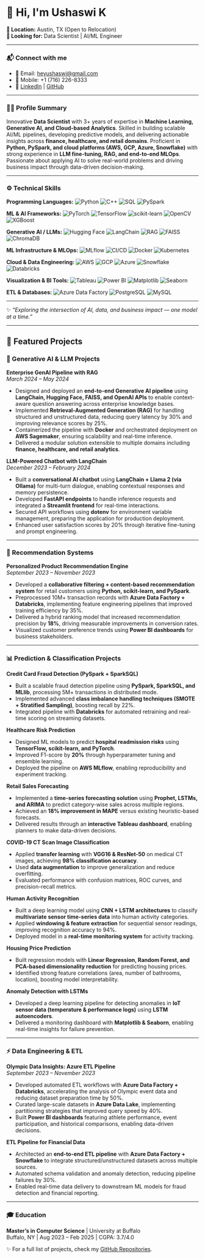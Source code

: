# 👋 Hi, I'm Ushaswi K

**📍 Location:** Austin, TX (Open to Relocation)  
**🎯 Looking for:** Data Scientist | AI/ML Engineer 

---

### 📬 Connect with me
- 📧 Email: [heyushaswi@gmail.com](mailto:heyushaswi@gmail.com)  
- 📱 Mobile: +1 (716) 226-8333  
- 🔗 [LinkedIn](https://www.linkedin.com/in/ushaswik/) | [GitHub](https://github.com/ushaswik)

---

### 🧑‍💻 Profile Summary
Innovative **Data Scientist** with 3+ years of expertise in **Machine Learning, Generative AI, and Cloud-based Analytics**. Skilled in building scalable AI/ML pipelines, developing predictive models, and delivering actionable insights across **finance, healthcare, and retail domains**. Proficient in **Python, PySpark, and cloud platforms (AWS, GCP, Azure, Snowflake)** with strong experience in **LLM fine-tuning, RAG, and end-to-end MLOps**. Passionate about applying AI to solve real-world problems and driving business impact through data-driven decision-making.

---

### ⚙️ Technical Skills  

**Programming Languages:**  ![Python](https://img.shields.io/badge/Python-blue?logo=python) ![C++](https://img.shields.io/badge/C++-00599C?logo=cplusplus) ![SQL](https://img.shields.io/badge/SQL-336791?logo=postgresql) ![PySpark](https://img.shields.io/badge/PySpark-orange)

**ML & AI Frameworks:**  ![PyTorch](https://img.shields.io/badge/PyTorch-EE4C2C?logo=pytorch) ![TensorFlow](https://img.shields.io/badge/TensorFlow-FF6F00?logo=tensorflow) ![scikit-learn](https://img.shields.io/badge/scikit--learn-F7931E?logo=scikitlearn) ![OpenCV](https://img.shields.io/badge/OpenCV-5C3EE8?logo=opencv) ![XGBoost](https://img.shields.io/badge/XGBoost-0072BD)

**Generative AI / LLMs:**  ![Hugging Face](https://img.shields.io/badge/HuggingFace-FFD21E?logo=huggingface) ![LangChain](https://img.shields.io/badge/LangChain-0A66C2) ![RAG](https://img.shields.io/badge/RAG-green) ![FAISS](https://img.shields.io/badge/FAISS-00599C) ![ChromaDB](https://img.shields.io/badge/ChromaDB-purple)

**ML Infrastructure & MLOps:**  ![MLflow](https://img.shields.io/badge/MLflow-0194E2) ![CI/CD](https://img.shields.io/badge/CI/CD-yellow) ![Docker](https://img.shields.io/badge/Docker-2496ED?logo=docker) ![Kubernetes](https://img.shields.io/badge/Kubernetes-326CE5?logo=kubernetes)

**Cloud & Data Engineering:**  ![AWS](https://img.shields.io/badge/AWS-FF9900?logo=amazonaws) ![GCP](https://img.shields.io/badge/GCP-4285F4?logo=googlecloud) ![Azure](https://img.shields.io/badge/Azure-0078D4?logo=microsoftazure) ![Snowflake](https://img.shields.io/badge/Snowflake-29B5E8?logo=snowflake) ![Databricks](https://img.shields.io/badge/Databricks-FF3621?logo=databricks)

**Visualization & BI Tools:**  ![Tableau](https://img.shields.io/badge/Tableau-E97627?logo=tableau) ![Power BI](https://img.shields.io/badge/Power_BI-F2C811?logo=powerbi) ![Matplotlib](https://img.shields.io/badge/Matplotlib-0C55A5) ![Seaborn](https://img.shields.io/badge/Seaborn-teal)

**ETL & Databases:**  ![Azure Data Factory](https://img.shields.io/badge/Azure_Data_Factory-0078D4?logo=microsoftazure) ![PostgreSQL](https://img.shields.io/badge/PostgreSQL-336791?logo=postgresql) ![MySQL](https://img.shields.io/badge/MySQL-4479A1?logo=mysql)

---

✨ _“Exploring the intersection of AI, data, and business impact — one model at a time.”_


---

## 🚀 Featured Projects  

### 🧠 Generative AI & LLM Projects  

**Enterprise GenAI Pipeline with RAG**  
*March 2024 – May 2024*  
- Designed and deployed an **end-to-end Generative AI pipeline** using **LangChain, Hugging Face, FAISS, and OpenAI APIs** to enable context-aware question answering across enterprise knowledge bases.  
- Implemented **Retrieval-Augmented Generation (RAG)** for handling structured and unstructured data, reducing query latency by 30% and improving relevance scores by 25%.  
- Containerized the pipeline with **Docker** and orchestrated deployment on **AWS Sagemaker**, ensuring scalability and real-time inference.  
- Delivered a modular solution extensible to multiple domains including **finance, healthcare, and retail analytics**.  

**LLM-Powered Chatbot with LangChain**  
*December 2023 – February 2024*  
- Built a **conversational AI chatbot** using **LangChain + Llama 2 (via Ollama)** for multi-turn dialogue, enabling contextual responses and memory persistence.  
- Developed **FastAPI endpoints** to handle inference requests and integrated a **Streamlit frontend** for real-time interactions.  
- Secured API workflows using **dotenv** for environment variable management, preparing the application for production deployment.  
- Enhanced user satisfaction scores by 20% through iterative fine-tuning and prompt engineering.  

---

### 🎯 Recommendation Systems  

**Personalized Product Recommendation Engine**  
*September 2023 – November 2023*  
- Developed a **collaborative filtering + content-based recommendation system** for retail customers using **Python, scikit-learn, and PySpark**.  
- Preprocessed 10M+ transaction records with **Azure Data Factory + Databricks**, implementing feature engineering pipelines that improved training efficiency by 35%.  
- Delivered a hybrid ranking model that increased recommendation precision by **18%**, driving measurable improvements in conversion rates.  
- Visualized customer preference trends using **Power BI dashboards** for business stakeholders.  

---

### 📊 Prediction & Classification Projects  

**Credit Card Fraud Detection (PySpark + SparkSQL)**  
- Built a scalable fraud detection pipeline using **PySpark, SparkSQL, and MLlib**, processing 5M+ transactions in distributed mode.  
- Implemented advanced **class imbalance handling techniques (SMOTE + Stratified Sampling)**, boosting recall by 22%.  
- Integrated pipeline with **Databricks** for automated retraining and real-time scoring on streaming datasets.  

**Healthcare Risk Prediction**  
- Designed ML models to predict **hospital readmission risks** using **TensorFlow, scikit-learn, and PyTorch**.  
- Improved F1-score by **20%** through hyperparameter tuning and ensemble learning.  
- Deployed the pipeline on **AWS MLflow**, enabling reproducibility and experiment tracking.  

**Retail Sales Forecasting**  
- Implemented a **time-series forecasting solution** using **Prophet, LSTMs, and ARIMA** to predict category-wise sales across multiple regions.  
- Achieved an **18% improvement in MAPE** versus existing heuristic-based forecasts.  
- Delivered results through an **interactive Tableau dashboard**, enabling planners to make data-driven decisions.  

**COVID-19 CT Scan Image Classification**  
- Applied **transfer learning** with **VGG16 & ResNet-50** on medical CT images, achieving **98% classification accuracy**.  
- Used **data augmentation** to improve generalization and reduce overfitting.  
- Evaluated performance with confusion matrices, ROC curves, and precision-recall metrics.  

**Human Activity Recognition**  
- Built a deep learning model using **CNN + LSTM architectures** to classify **multivariate sensor time-series data** into human activity categories.  
- Applied **windowing & feature extraction** for sequential sensor readings, improving recognition accuracy to 94%.  
- Deployed model in a **real-time monitoring system** for activity tracking.  

**Housing Price Prediction**  
- Built regression models with **Linear Regression, Random Forest, and PCA-based dimensionality reduction** for predicting housing prices.  
- Identified strong feature correlations (area, number of bathrooms, location), boosting model interpretability.  

**Anomaly Detection with LSTMs**  
- Developed a deep learning pipeline for detecting anomalies in **IoT sensor data (temperature & performance logs)** using **LSTM autoencoders**.  
- Delivered a monitoring dashboard with **Matplotlib & Seaborn**, enabling real-time insights for failure prevention.  

---

### ⚡ Data Engineering & ETL  

**Olympic Data Insights: Azure ETL Pipeline**  
*September 2023 – November 2023*  
- Developed automated ETL workflows with **Azure Data Factory + Databricks**, accelerating the analysis of Olympic event data and reducing dataset preparation time by 50%.  
- Curated large-scale datasets in **Azure Data Lake**, implementing partitioning strategies that improved query speed by 40%.  
- Built **Power BI dashboards** featuring athlete performance, event participation, and historical comparisons, enabling data-driven decisions.  

**ETL Pipeline for Financial Data**  
- Architected an **end-to-end ETL pipeline** with **Azure Data Factory + Snowflake** to integrate structured/unstructured datasets across multiple sources.  
- Automated schema validation and anomaly detection, reducing pipeline failures by 30%.  
- Enabled real-time data delivery to downstream ML models for fraud detection and financial reporting.  



---

### 🎓 Education

**Master’s in Computer Science** | University at Buffalo  
Buffalo, NY | Aug 2023 – Feb 2025 | CGPA: 3.7/4.0  
 

✨ For a full list of projects, check my [GitHub Repositories](https://github.com/ushaswi-k?tab=repositories).


